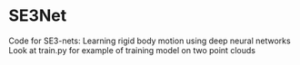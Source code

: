 # SE3Net
Code for SE3-nets: Learning rigid body motion using deep neural networks
Look at train.py for example of training model on two point clouds

